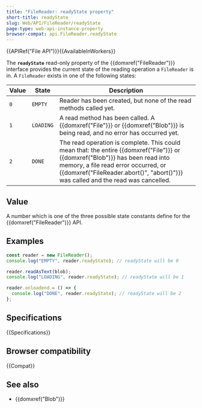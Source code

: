 ```yaml
---
title: "FileReader: readyState property"
short-title: readyState
slug: Web/API/FileReader/readyState
page-type: web-api-instance-property
browser-compat: api.FileReader.readyState
---
```


{{APIRef("File API")}}{{AvailableInWorkers}}

The **`readyState`** read-only property of the {{domxref("FileReader")}} interface provides the current state of the reading operation a `FileReader` is in. A `FileReader` exists in one of the following states:

| Value | State     | Description                                                   |
| ----- | --------- | ------------------------------------------------------------- |
| `0`   | `EMPTY`   | Reader has been created, but none of the read methods called yet.                                                                                                                                                                                         |
| `1`   | `LOADING` | A read method has been called. A {{domxref("File")}} or {{domxref("Blob")}} is being read, and no error has occurred yet.                                                                                                                                 |
| `2`   | `DONE`    | The read operation is complete. This could mean that: the entire {{domxref("File")}} or {{domxref("Blob")}} has been read into memory, a file read error occurred, or {{domxref("FileReader.abort()", "abort()")}} was called and the read was cancelled. |

## Value

A number which is one of the three possible state constants define for the {{domxref("FileReader")}} API.

## Examples

```js
const reader = new FileReader();
console.log("EMPTY", reader.readyState); // readyState will be 0

reader.readAsText(blob);
console.log("LOADING", reader.readyState); // readyState will be 1

reader.onloadend = () => {
  console.log("DONE", reader.readyState); // readyState will be 2
};
```

## Specifications

{{Specifications}}

## Browser compatibility

{{Compat}}

## See also

- {{domxref("Blob")}}
